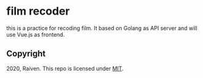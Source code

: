 # film recoder

this is a practice for recoding film. It based on Golang as API server and will use Vue.js as frontend.

## Copyright

2020, Raiven. This repo is licensed under [MIT](https://opensource.org/licenses/MIT).